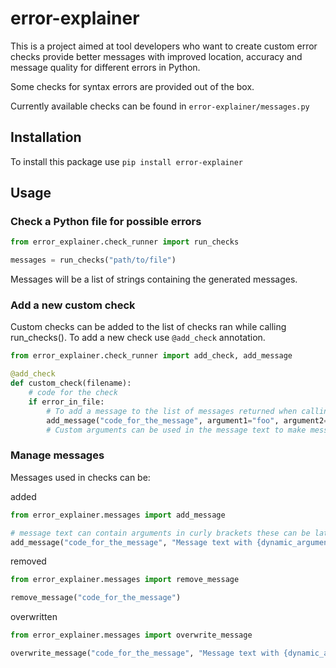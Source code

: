 # error-explainer
This is a project aimed at tool developers who want to create custom error checks 
provide better messages with improved location, accuracy and message quality for different errors in Python.

Some checks for syntax errors are provided out of the box.

Currently available checks can be found in `error-explainer/messages.py`

## Installation
To install this package use `pip install error-explainer`

## Usage

### Check a Python file for possible errors
```python
from error_explainer.check_runner import run_checks

messages = run_checks("path/to/file")
```
Messages will be a list of strings containing the generated messages.

### Add a new custom check
Custom checks can be added to the list of checks ran while calling run_checks().
To add a new check use `@add_check` annotation.
```python
from error_explainer.check_runner import add_check, add_message

@add_check
def custom_check(filename):
    # code for the check  
    if error_in_file:
        # To add a message to the list of messages returned when calling run_checks() use 
        add_message("code_for_the_message", argument1="foo", argument2="bar")
        # Custom arguments can be used in the message text to make messages more dynamic
```

### Manage messages
Messages used in checks can be:

added
```python
from error_explainer.messages import add_message

# message text can contain arguments in curly brackets these can be later given values using kwargs
add_message("code_for_the_message", "Message text with {dynamic_arguments}")
```

removed
```python
from error_explainer.messages import remove_message

remove_message("code_for_the_message")
```

overwritten
```python
from error_explainer.messages import overwrite_message

overwrite_message("code_for_the_message", "Message text with {dynamic_arguments}")
```